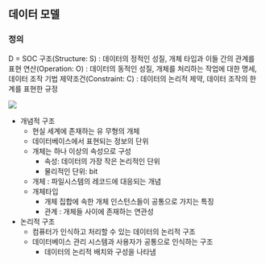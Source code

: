 ## 데이터 모델
### 정의
D = SOC
구조(Structure: S) : 데이터의 정적인 성질, 개체 타입과 이들 간의 관계를 표현
연산(Operation: O) :  데이터의 동적인 성질, 개체를 처리하는 작업에 대한 명세, 데이터 조작 기법
제약조건(Constraint: C) : 데이터의 논리적 제약, 데이터 조작의 한계를 표현한 규정



![](https://i.imgur.com/ZLaSwsm.png)

* 개념적 구조
	* 현실 세계에 존재하는 유 무형의 개체
	* 데이터베이스에서 표현되는 정보의 단위
	* 개체는 하나 이상의 속성으로 구성
		* 속성: 데이터의 가장 작은 논리적인 단위
		* 물리적인 단위: bit
	* 개체 : 파일시스템의 레코드에 대응되는 개념
	* 개체타입
		* 개체 집합에 속한 개체 인스턴스들이 공통으로 가지는 특징
		* 관계 : 개체들 사이에 존재하는 연관성
* 논리적 구조
	* 컴퓨터가 인식하고 처리할 수 있는 데이터의 논리적 구조
	* 데이터베이스 관리 시스템과 사용자가 공통으로 인식하는 구조
		* 데이터의 논리적 배치와 구성을 나타냄